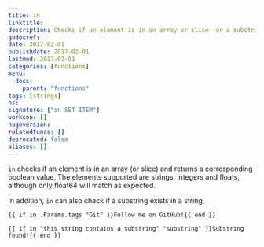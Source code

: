 ```yaml
---
title: in
linktitle:
description: Checks if an element is in an array or slice--or a substring in a string---and returns a boolean.
godocref:
date: 2017-02-01
publishdate: 2017-02-01
lastmod: 2017-02-01
categories: [functions]
menu:
  docs:
    parent: "functions"
tags: [strings]
ns:
signature: ["in SET ITEM"]
workson: []
hugoversion:
relatedfuncs: []
deprecated: false
aliases: []
---
```


`in` checks if an element is in an array (or slice) and returns a corresponding boolean value. The elements supported are strings, integers and floats, although only float64 will match as expected.

In addition, `in` can also check if a substring exists in a string.

```
{{ if in .Params.tags "Git" }}Follow me on GitHub!{{ end }}
```


```
{{ if in "this string contains a substring" "substring" }}Substring found!{{ end }}
```
